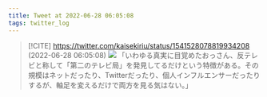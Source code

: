 ```yaml
---
title: Tweet at 2022-06-28 06:05:08
tags: twitter_log
---
```


> [!CITE] https://twitter.com/kaisekiriu/status/1541528078819934208 (2022-06-28 06:05:08)
> ![](https://twitter.com/kaisekiriu/status/1541528078819934208)
> 「いわゆる真実に目覚めたおっさん、反テレビと称して「第二のテレビ局」を発見してるだけという特徴がある。その規模はネットだったり、Twitterだったり、個人インフルエンサーだったりするが、軸足を変えるだけで両方を見る気はない。」
